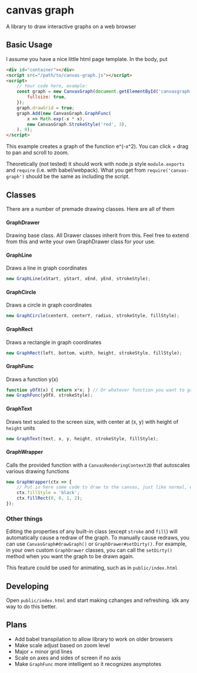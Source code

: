 # canvas graph
A library to draw interactive graphs on a web browser

## Basic Usage
I assume you have a nice little html page template. In the body, put
```html
<div id="container"></div>
<script src="/path/to/canvas-graph.js"></script>
<script>
    // Your code here, example:
    const graph = new CanvasGraph(document.getElementById('canvasgraph'), {
        fullsize: true,
    });
    graph.drawGrid = true;
    graph.Add(new CanvasGraph.GraphFunc(
        x => Math.exp(-x * x),
        new CanvasGraph.StrokeStyle('red', 3),
    ), 0);
</script>
```
This example creates a graph of the function e^(-x^2). You can click + drag to pan and scroll to zoom.

Theoretically (not tested) it should work with node.js style `module.exports` and `require` (i.e. with babel/webpack). What you get from `require('canvas-graph')` should be the same as including the script.

## Classes
There are a number of premade drawing classes. Here are all of them
#### GraphDrawer
Drawing base class. All Drawer classes inherit from this. Feel free to extend from this and write your own GraphDrawer class for your use.

#### GraphLine
Draws a line in graph coordinates
```js
new GraphLine(xStart, yStart, xEnd, yEnd, strokeStyle);
```

#### GraphCircle
Draws a circle in graph coordinates
```js
new GraphCircle(centerX, centerY, radius, strokeStyle, fillStyle);
```

#### GraphRect
Draws a rectangle in graph coordinates
```js
new GraphRect(left, bottom, width, height, strokeStyle, fillStyle);
```

#### GraphFunc
Draws a function y(x)
```js
function yOfX(x) { return x*x; } // Or whatever function you want to graph
new GraphFunc(yOfX, strokeStyle);
```

#### GraphText
Draws text scaled to the screen size, with center at (x, y) with height of `height` units
```js
new GraphText(text, x, y, height, strokeStyle, fillStyle);
```

#### GraphWrapper
Calls the provided function with a `CanvasRenderingContext2D` that autoscales various drawing functions
```js
new GraphWrapper(ctx => {
    // Put in here some code to draw to the canvas, just like normal, except it's all in graph coordinates
    ctx.fillStyle = 'black';
    ctx.fillRect(0, 0, 1, 2);
});
```

### Other things
Editing the properties of any built-in class (except `stroke` and `fill`) will automatically cause a redraw of the graph. To manually cause redraws, you can use `CanvasGraph#drawGraph()` or `GraphDrawer#setDirty()`. For example, in your own custom `GraphDrawer` classes, you can call the `setDirty()` method when you want the graph to be drawn again.

This feature could be used for animating, such as in `public/index.html`

## Developing
Open `public/index.html` and start making czhanges and refreshing. idk any way to do this better.

## Plans
- Add babel transpilation to allow library to work on older browsers
- Make scale adjust based on zoom level
- Major + minor grid lines
- Scale on axes and sides of screen if no axis
- Make `GraphFunc` more intelligent so it recognizes asymptotes